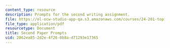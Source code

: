 ```yaml
---
content_type: resource
description: Prompts for the second writing assignment.
file: https://ol-ocw-studio-app-qa.s3.amazonaws.com/courses/24-201-topics-in-the-history-of-philosophy-justice-political-economy-spring-2016/2862ea852d2e4f260b8ad71293e17365_MIT24_201S16_Second_Paper.pdf
file_type: application/pdf
resourcetype: Document
title: Second Paper Prompts
uid: 2862ea85-2d2e-4f26-0b8a-d71293e17365
---
```


